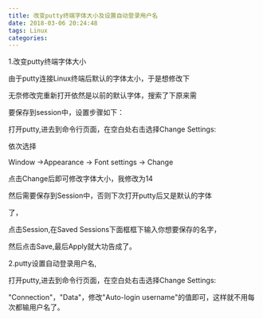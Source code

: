 ```yaml
---
title: 改变putty终端字体大小及设置自动登录用户名
date: 2018-03-06 20:24:48
tags: Linux
categories: 
---
```


1.改变putty终端字体大小

由于putty连接Linux终端后默认的字体太小，于是想修改下

无奈修改完重新打开依然是以前的默认字体，搜索了下原来需

要保存到session中，设置步骤如下：

打开putty,进去到命令行页面，在空白处右击选择Change Settings:

依次选择

Window ->Appearance -> Font settings -> Change

点击Change后即可修改字体大小，我修改为14

然后需要保存到Session中，否则下次打开putty后又是默认的字体

了，

点击Session,在Saved Sessions下面框框下输入你想要保存的名字，

然后点击Save,最后Apply就大功告成了。

2.putty设置自动登录用户名,

打开putty,进去到命令行页面，在空白处右击选择Change Settings:

"Connection"，"Data"，修改"Auto-login username"的值即可，这样就不用每次都输用户名了。